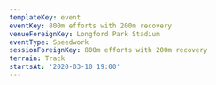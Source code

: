 ```yaml
---
templateKey: event
eventKey: 800m efforts with 200m recovery
venueForeignKey: Longford Park Stadium
eventType: Speedwork
sessionForeignKey: 800m efforts with 200m recovery
terrain: Track
startsAt: '2020-03-10 19:00'
---
```

